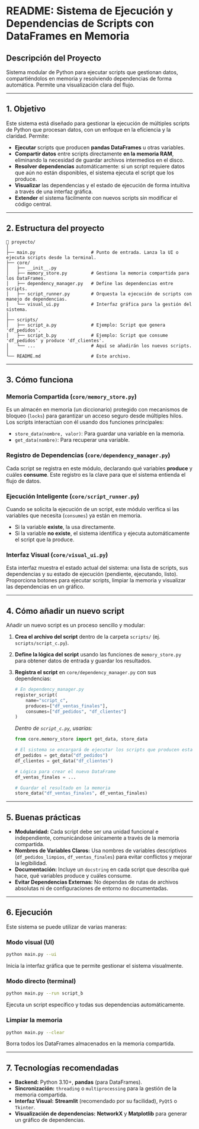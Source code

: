 # README: Sistema de Ejecución y Dependencias de Scripts con DataFrames en Memoria

## Descripción del Proyecto

Sistema modular de Python para ejecutar scripts que gestionan datos, compartiéndolos en memoria y resolviendo dependencias de forma automática. Permite una visualización clara del flujo.

---

## 1. Objetivo

Este sistema está diseñado para gestionar la ejecución de múltiples scripts de Python que procesan datos, con un enfoque en la eficiencia y la claridad. Permite:

* **Ejecutar** scripts que producen **pandas DataFrames** u otras variables.
* **Compartir datos** entre scripts directamente **en la memoria RAM**, eliminando la necesidad de guardar archivos intermedios en el disco.
* **Resolver dependencias** automáticamente: si un script requiere datos que aún no están disponibles, el sistema ejecuta el script que los produce.
* **Visualizar** las dependencias y el estado de ejecución de forma intuitiva a través de una interfaz gráfica.
* **Extender** el sistema fácilmente con nuevos scripts sin modificar el código central.

---

## 2. Estructura del proyecto

```
📂 proyecto/
│
├── main.py                     # Punto de entrada. Lanza la UI o ejecuta scripts desde la terminal.
├── core/
│   ├── __init__.py
│   ├── memory_store.py         # Gestiona la memoria compartida para los DataFrames.
│   ├── dependency_manager.py   # Define las dependencias entre scripts.
│   ├── script_runner.py        # Orquesta la ejecución de scripts con manejo de dependencias.
│   └── visual_ui.py            # Interfaz gráfica para la gestión del sistema.
│
├── scripts/
│   ├── script_a.py             # Ejemplo: Script que genera 'df_pedidos'.
│   ├── script_b.py             # Ejemplo: Script que consume 'df_pedidos' y produce 'df_clientes'.
│   └── ...                     # Aquí se añadirán los nuevos scripts.
│
└── README.md                   # Este archivo.
```

---

## 3. Cómo funciona

### Memoria Compartida (`core/memory_store.py`)

Es un almacén en memoria (un diccionario) protegido con mecanismos de bloqueo (`locks`) para garantizar un acceso seguro desde múltiples hilos. Los scripts interactúan con él usando dos funciones principales:
* `store_data(nombre, valor)`: Para guardar una variable en la memoria.
* `get_data(nombre)`: Para recuperar una variable.

### Registro de Dependencias (`core/dependency_manager.py`)

Cada script se registra en este módulo, declarando qué variables **produce** y cuáles **consume**. Este registro es la clave para que el sistema entienda el flujo de datos.

### Ejecución Inteligente (`core/script_runner.py`)

Cuando se solicita la ejecución de un script, este módulo verifica si las variables que necesita (`consumes`) ya están en memoria.
* Si la variable **existe**, la usa directamente.
* Si la variable **no existe**, el sistema identifica y ejecuta automáticamente el script que la produce.

### Interfaz Visual (`core/visual_ui.py`)

Esta interfaz muestra el estado actual del sistema: una lista de scripts, sus dependencias y su estado de ejecución (pendiente, ejecutando, listo). Proporciona botones para ejecutar scripts, limpiar la memoria y visualizar las dependencias en un gráfico.

---

## 4. Cómo añadir un nuevo script

Añadir un nuevo script es un proceso sencillo y modular:

1.  **Crea el archivo del script** dentro de la carpeta `scripts/` (ej. `scripts/script_c.py`).
2.  **Define la lógica del script** usando las funciones de `memory_store.py` para obtener datos de entrada y guardar los resultados.
3.  **Registra el script** en `core/dependency_manager.py` con sus dependencias:

    ```python
    # En dependency_manager.py
    register_script(
        name="script_c",
        produces=["df_ventas_finales"],
        consumes=["df_pedidos", "df_clientes"]
    )
    ```

    _Dentro de `script_c.py`, usarías:_

    ```python
    from core.memory_store import get_data, store_data

    # El sistema se encargará de ejecutar los scripts que producen estas variables
    df_pedidos = get_data("df_pedidos")
    df_clientes = get_data("df_clientes")

    # Lógica para crear el nuevo DataFrame
    df_ventas_finales = ...

    # Guardar el resultado en la memoria
    store_data("df_ventas_finales", df_ventas_finales)
    ```

---

## 5. Buenas prácticas

* **Modularidad:** Cada script debe ser una unidad funcional e independiente, comunicándose únicamente a través de la memoria compartida.
* **Nombres de Variables Claros:** Usa nombres de variables descriptivos (`df_pedidos_limpios`, `df_ventas_finales`) para evitar conflictos y mejorar la legibilidad.
* **Documentación:** Incluye un `docstring` en cada script que describa qué hace, qué variables produce y cuáles consume.
* **Evitar Dependencias Externas:** No dependas de rutas de archivos absolutas ni de configuraciones de entorno no documentadas.

---

## 6. Ejecución

Este sistema se puede utilizar de varias maneras:

### Modo visual (UI)

```bash
python main.py --ui
```

Inicia la interfaz gráfica que te permite gestionar el sistema visualmente.

### Modo directo (terminal)

```bash
python main.py --run script_b
```

Ejecuta un script específico y todas sus dependencias automáticamente.

### Limpiar la memoria

```bash
python main.py --clear
```

Borra todos los DataFrames almacenados en la memoria compartida.

---

## 7. Tecnologías recomendadas

* **Backend:** Python 3.10+, **pandas** (para DataFrames).
* **Sincronización:** `threading` o `multiprocessing` para la gestión de la memoria compartida.
* **Interfaz Visual:** **Streamlit** (recomendado por su facilidad), `PyQt5` o `Tkinter`.
* **Visualización de dependencias:** **NetworkX** y **Matplotlib** para generar un gráfico de dependencias.
